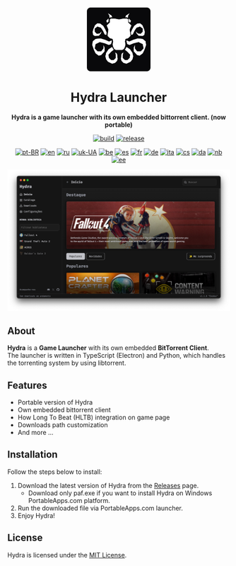 <br>

<div align="center">

[<img src="./resources/icon.png" width="144"/>](https://help.hydralauncher.gg)

  <h1 align="center">Hydra Launcher</h1>

  <p align="center">
    <strong>Hydra is a game launcher with its own embedded bittorrent client. (now portable)</strong>
  </p>

[![build](https://img.shields.io/github/actions/workflow/status/hydralauncher/hydra/build.yml)](https://github.com/hydralauncher/hydra/actions)
[![release](https://img.shields.io/github/package-json/v/hydralauncher/hydra)](https://github.com/hydralauncher/hydra/releases)

[![pt-BR](https://img.shields.io/badge/lang-pt--BR-green.svg)](./docs/README.pt-BR.md)
[![en](https://img.shields.io/badge/lang-en-red.svg)](./README.md)
[![ru](https://img.shields.io/badge/lang-ru-yellow.svg)](./docs/README.ru.md)
[![uk-UA](https://img.shields.io/badge/lang-uk--UA-blue)](./docs/README.uk-UA.md)
[![be](https://img.shields.io/badge/lang-be-orange)](./docs/README.be.md)
[![es](https://img.shields.io/badge/lang-es-red)](./docs/README.es.md)
[![fr](https://img.shields.io/badge/lang-fr-blue)](./docs/README.fr.md)
[![de](https://img.shields.io/badge/lang-de-black)](./docs/README.de.md)
[![ita](https://img.shields.io/badge/lang-it-red)](./docs/README.it.md)
[![cs](https://img.shields.io/badge/lang-cs-purple)](./docs/README.cs.md)
[![da](https://img.shields.io/badge/lang-da-red)](./docs/README.da.md)
[![nb](https://img.shields.io/badge/lang-nb-blue)](./docs/README.nb.md)
[![ee](https://img.shields.io/badge/lang-et-blue.svg)](./docs/README.et.md)

![Hydra Catalogue](./docs/screenshot.png)

</div>

## About

**Hydra** is a **Game Launcher** with its own embedded **BitTorrent Client**.
<br>
The launcher is written in TypeScript (Electron) and Python, which handles the torrenting system by using libtorrent.

## Features

- Portable version of Hydra
- Own embedded bittorrent client
- How Long To Beat (HLTB) integration on game page
- Downloads path customization
- And more ...

## Installation

Follow the steps below to install:

1. Download the latest version of Hydra from the [Releases](https://github.com/vaclavec/hydraportable/releases/latest) page.
   - Download only paf.exe if you want to install Hydra on Windows PortableApps.com platform.
2. Run the downloaded file via PortableApps.com launcher.
3. Enjoy Hydra!

## License

Hydra is licensed under the [MIT License](LICENSE).
